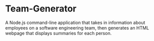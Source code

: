 # Team-Generator
A Node.js command-line application that takes in information about employees on a software engineering team, then generates an HTML webpage that displays summaries for each person.
